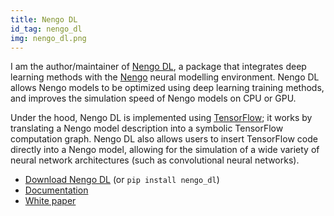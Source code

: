 ```yaml
---
title: Nengo DL
id_tag: nengo_dl
img: nengo_dl.png
---
```


I am the author/maintainer of [Nengo DL](https://nengo.github.io/nengo_dl/introduction.html),
a package that integrates deep learning methods with the [Nengo](#nengo) neural modelling
environment.  Nengo DL allows Nengo models to be optimized using deep learning training 
methods, and improves the simulation speed of Nengo models on CPU or GPU.

Under the hood, Nengo DL is implemented using [TensorFlow](https://www.tensorflow.org/); 
it works by translating a Nengo model description into a symbolic TensorFlow
computation graph.  Nengo DL also allows users to insert TensorFlow code directly into
a Nengo model, allowing for the simulation of a wide variety of neural network architectures 
(such as convolutional neural networks).

* [Download Nengo DL](https://github.com/nengo/nengo_dl) (or `pip install nengo_dl`)
* [Documentation](https://nengo.github.io/nengo_dl/index.html)
* [White paper](https://arxiv.org/abs/1805.11144)
